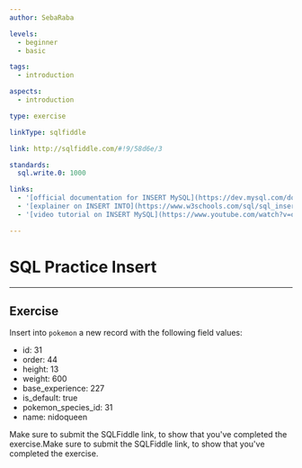 ```yaml
---
author: SebaRaba

levels:
  - beginner
  - basic

tags:
  - introduction

aspects:
  - introduction

type: exercise

linkType: sqlfiddle

link: http://sqlfiddle.com/#!9/58d6e/3

standards:
  sql.write.0: 1000

links:
  - '[official documentation for INSERT MySQL](https://dev.mysql.com/doc/refman/5.7/en/insert.html){documentation}'
  - '[explainer on INSERT INTO](https://www.w3schools.com/sql/sql_insert.asp){website}'
  - '[video tutorial on INSERT MySQL](https://www.youtube.com/watch?v=qb7abQ6ROy4){video}'

---
```


# SQL Practice Insert

---
## Exercise

Insert into `pokemon` a new record with the following field values:
  - id:  31
  - order:  44
  - height: 13
  - weight: 600
  - base_experience: 227
  - is_default: true
  - pokemon_species_id: 31
  - name: nidoqueen

Make sure to submit the SQLFiddle link, to show that you've completed the exercise.Make sure to submit the SQLFiddle link, to show that you've completed the exercise.
 
 
 